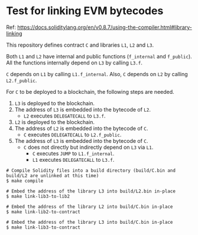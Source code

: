 # Test for linking EVM bytecodes
Ref: https://docs.soliditylang.org/en/v0.8.7/using-the-compiler.html#library-linking

This repository defines contract `C` and libraries `L1`, `L2` and `L3`.

Both `L1` and `L2` have internal and public functions (`f_internal` and `f_public`).
All the functions internally depend on `L3` by calling `L3.f`.

`C` depends on `L1` by calling `L1.f_internal`.
Also, `C` depends on `L2` by calling `L2.f_public`.

For `C` to be deployed to a blockchain, the following steps are needed.
1. `L3` is deployed to the blockchain.
2. The address of `L3` is embedded into the bytecode of `L2`.
	- `L2` executes `DELEGATECALL` to `L3.f`.
3. `L2` is deployed to the blockchain.
4. The address of `L2` is embedded into the bytecode of `C`.
	- `C` executes `DELEGATECALL` to `L2.f_public`.
5. The address of `L3` is embedded into the bytecode of `C`.
	- `C` does not directly but indirectly depend on `L3` via `L1`.
		- `C` executes `JUMP` to `L1.f_internal`.
		- `L1` executes `DELEGATECALL` to `L3.f`.

```
# Compile Solidity files into a build directory (build/C.bin and build/L2 are unlinked at this time)
$ make compile

# Embed the address of the library L3 into build/L2.bin in-place
$ make link-lib3-to-lib2

# Embed the address of the library L2 into build/C.bin in-place
$ make link-lib2-to-contract

# Embed the address of the library L3 into build/C.bin in-place
$ make link-lib3-to-contract
```
